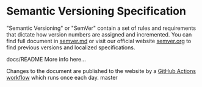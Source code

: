 # Semantic Versioning Specification

"Semantic Versioning" or "SemVer" contain a set of rules and requirements that dictate how version numbers are assigned and incremented. You can find full document in [semver.md](./semver.md) or visit our official website [semver.org](https://semver.org) to find previous versions and localized specifications.

docs/README
More info here...

Changes to the document are published to the website by a [GitHub Actions workflow](https://github.com/semver/semver.org/blob/gh-pages/.github/workflows/sync.yml) which runs once each day.
master
